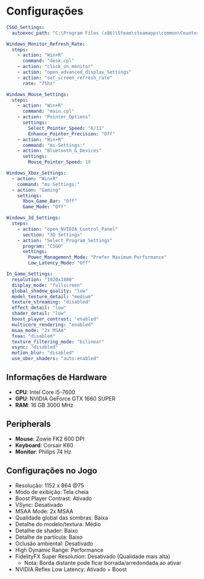 
# Configurações

```yaml
CSGO_Settings:
  autoexec_path: "C:\Program Files (x86)\Steam\steamapps\common\Counter-Strike Global Offensive\game\csgo\cfg\autoexec.cfg"

Windows_Monitor_Refresh_Rate:
  steps:
    - action: "Win+R"
      command: "desk.cpl"
    - action: "click_on_monitor"
    - action: "open_advanced_display_Settings"
    - action: "set_screen_refresh_rate"
      rate: "75hz"

Windows_Mouse_Settings:
  steps:
    - action: "Win+R"
      command: "main.cpl"
    - action: "Pointer_Options"
      settings:
        Select_Pointer_Speed: "6/11"
        Enhance_Pointer_Precision: "Off"
    - action: "Win+R"
      command: "ms-Settings:"
    - action: "Bluetooth_&_Devices"
      settings:
        Mouse_Pointer_Speed: 10

Windows_Xbox_Settings:
  - action: "Win+R"
    command: "ms-Settings:"
  - action: "Gaming"
    settings:
      Xbox_Game_Bar: "Off"
      Game_Mode: "Off"

Windows_3d_Settings:
  steps:
    - action: "open_NVIDIA_Control_Panel"
      section: "3D Settings"
    - action: "Select_Program_Settings"
      program: "CSGO"
      settings:
        Power_Management_Mode: "Prefer Maximum Performance"
        Low_Latency_Mode: "Off"

In_Game_Settings:
  resolution: "1920x1080"
  display_mode: "fullscreen"
  global_shadow_quality: "low"
  model_texture_detail: "medium"
  texture_streaming: "disabled"
  effect_detail: "low"
  shader_detail: "low"
  boost_player_contrast: "enabled"
  multicore_rendering: "enabled"
  msaa_mode: "2x MSAA"
  fxaa: "disabled"
  texture_filtering_mode: "bilinear"
  vsync: "disabled"
  motion_blur: "disabled"
  use_uber_shaders: "auto:enabled"

```

## Informações de Hardware

- **CPU**: Intel Core i5-7600
- **GPU**: NVIDIA GeForce GTX 1660 SUPER
- **RAM**: 16 GB 3000 MHz
## Peripherals

- **Mouse**: Zowie FK2 600 DPI
- **Keyboard**: Corsair K60
- **Monitor**: Philips 74 Hz

## Configurações no Jogo

- Resolução: 1152 x 864 @75
- Modo de exibição: Tela cheia
- Boost Player Contrast: Ativado
- VSync: Desativado
- MSAA Mode: 2x MSAA
- Qualidade global das sombras: Baixa
- Detalhe do modelo/textura: Médio
- Detalhe de shader: Baixo
- Detalhe de partícula: Baixo
- Oclusão ambiental: Desativado
- High Dynamic Range: Performance
- FidelityFX Super Resolution: Desativado (Qualidade mais alta)
  - Nota: Borda distante pode ficar borrada/arredondada ao ativar
- NVIDIA Reflex Low Latency: Ativado + Boost



